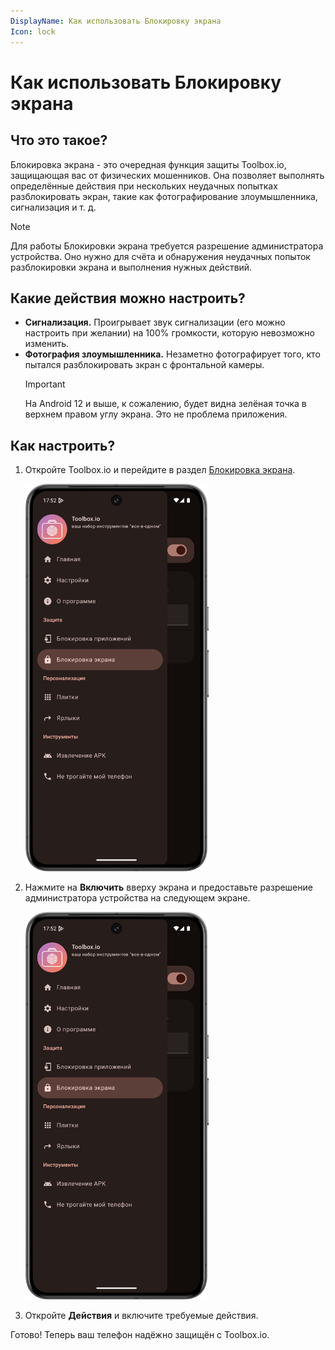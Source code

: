 ```yaml
---
DisplayName: Как использовать Блокировку экрана
Icon: lock
---
```


# Как использовать Блокировку экрана
## Что это такое?
Блокировка экрана - это очередная функция защиты Toolbox.io, защищающая вас от физических мошенников.
Она позволяет выполнять определённые действия при нескольких неудачных попытках разблокировать экран,
такие как фотографирование злоумышленника, сигнализация и т. д.

> [!NOTE]
> Для работы Блокировки экрана требуется разрешение администратора устройства.
> Оно нужно для счёта и обнаружения неудачных попыток разблокировки экрана и выполнения
> нужных действий.

## Какие действия можно настроить?
- **Сигнализация.** Проигрывает звук сигнализации (его можно настроить при желании) на 100%
  громкости, которую невозможно изменить.
- **Фотография злоумышленника.** Незаметно фотографирует того, кто пытался разблокировать зкран с
  фронтальной камеры.
  > [!IMPORTANT]
  > На Android 12 и выше, к сожалению, будет видна зелёная точка в верхнем правом углу экрана.
  > Это не проблема приложения.

## Как настроить?
1. Откройте Toolbox.io и перейдите в раздел [Блокировка экрана](toolbox-io://page/unlockProtection).
   
   <img
     src="../res/guides/how_to_use_unlock_protection/unlock_protection.png"
     alt="Экран Блокировки экрана"
     width="293,8"
     height="620,8"
     class="phone" />
2. Нажмите на **Включить** вверху экрана и предоставьте разрешение администратора устройства на 
   следующем экране.
   
   <img
   src="../res/guides/how_to_use_unlock_protection/unlock_protection.png"
   alt="Экран Блокировки экрана"
   width="293,8"
   height="620,8"
   class="phone" />
3. Откройте **Действия** и включите требуемые действия.

Готово! Теперь ваш телефон надёжно защищён с Toolbox.io.